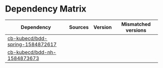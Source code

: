 # Dependency Matrix

Dependency | Sources | Version | Mismatched versions
---------- | ------- | ------- | -------------------
[cb-kubecd/bdd-spring-1584872617](https://github.com/cb-kubecd/bdd-spring-1584872617.git) |  | []() | 
[cb-kubecd/bdd-nh-1584873673](https://github.com/cb-kubecd/bdd-nh-1584873673.git) |  | []() | 
